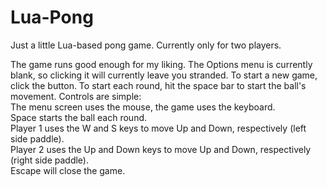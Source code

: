 # Lua-Pong
Just a little Lua-based pong game. Currently only for two players.

The game runs good enough for my liking. The Options menu is currently blank, so clicking it will currently leave you stranded.
To start a new game, click the button. To start each round, hit the space bar to start the ball's movement.
Controls are simple:  
  The menu screen uses the mouse, the game uses the keyboard.  
  Space starts the ball each round.  
  Player 1 uses the W and S keys to move Up and Down, respectively (left side paddle).  
  Player 2 uses the Up and Down keys to move Up and Down, respectively (right side paddle).  
  Escape will close the game.  
